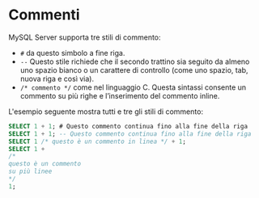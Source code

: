 # Commenti

MySQL Server supporta tre stili di commento:

- `#` da questo simbolo a fine riga.
- `--` Questo stile richiede che il secondo trattino sia seguito da almeno uno spazio bianco o un carattere di controllo (come uno spazio, tab, nuova riga e così via).
- `/* commento */` come nel linguaggio C. Questa sintassi consente un commento su più righe e l’inserimento del commento inline.

L'esempio seguente mostra tutti e tre gli stili di commento:

```sql
SELECT 1 + 1; # Questo commento continua fino alla fine della riga
SELECT 1 + 1; -- Questo commento continua fino alla fine della riga
SELECT 1 /* questo è un commento in linea */ + 1;
SELECT 1 +
/*
questo è un commento
su più linee
*/
1;
```
